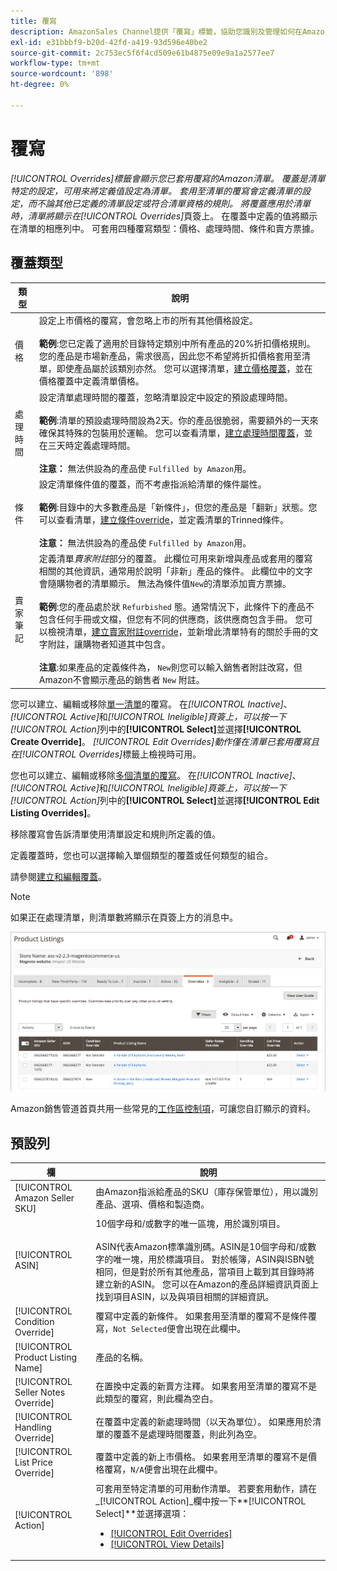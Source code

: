 ```yaml
---
title: 覆寫
description: AmazonSales Channel提供「覆寫」標籤，協助您識別及管理如何在Amazon清單中套用覆寫。
exl-id: e31bbbf9-b20d-42fd-a419-93d596e40be2
source-git-commit: 2c753ec5f6f4cd509e61b4875e09e9a1a2577ee7
workflow-type: tm+mt
source-wordcount: '898'
ht-degree: 0%

---
```


# 覆寫

_[!UICONTROL Overrides]_標籤會顯示您已套用覆寫的Amazon清單。 覆蓋是清單特定的設定，可用來將定義值設定為清單。 套用至清單的覆寫會定義清單的設定，而不論其他已定義的清單設定或符合清單資格的規則。 將覆蓋應用於清單時，清單將顯示在_[!UICONTROL Overrides]_&#x200B;頁簽上。 在覆蓋中定義的值將顯示在清單的相應列中。 可套用四種覆寫類型：價格、處理時間、條件和賣方票據。

## 覆蓋類型

| 類型 | 說明 |
|---|---|
| 價格 | 設定上市價格的覆寫，會忽略上市的所有其他價格設定。 <br><br>**範例**:您已定義了適用於目錄特定類別中所有產品的20%折扣價格規則。您的產品是市場新產品，需求很高，因此您不希望將折扣價格套用至清單，即使產品屬於該類別亦然。 您可以選擇清單，[建立價格覆蓋](./creating-editing-overrides.md#edit-override-single-listing)，並在價格覆蓋中定義清單價格。 |
| 處理時間 | 設定清單處理時間的覆蓋，忽略清單設定中設定的預設處理時間。<br><br>**範例**:清單的預設處理時間設為2天。你的產品很脆弱，需要額外的一天來確保其特殊的包裝用於運輸。 您可以查看清單，[建立處理時間覆蓋](./creating-editing-overrides.md#edit-override-single-listing)，並在三天時定義處理時間。<br><br>**注意：** 無法供設為的產品使 `Fulfilled by Amazon`用。 |
| 條件 | 設定清單條件值的覆蓋，而不考慮指派給清單的條件屬性。<br><br>**範例**:目錄中的大多數產品是「新條件」，但您的產品是「翻新」狀態。您可以查看清單，[建立條件override](./creating-editing-overrides.md#edit-override-single-listing)，並定義清單的Trinned條件。<br><br>**注意：** 無法供設為的產品使 `Fulfilled by Amazon`用。 |
| 賣家筆記 | 定義清單&#x200B;_賣家附註_&#x200B;部分的覆蓋。 此欄位可用來新增與產品或套用的覆寫相關的其他資訊，通常用於說明「非新」產品的條件。 此欄位中的文字會隨購物者的清單顯示。 無法為條件值`New`的清單添加賣方票據。 <br><br>**範例**:您的產品處於狀 `Refurbished` 態。通常情況下，此條件下的產品不包含任何手冊或文檔，但您有不同的供應商，該供應商包含手冊。 您可以檢視清單，[建立賣家附註override](./creating-editing-overrides.md#edit-override-single-listing)，並新增此清單特有的關於手冊的文字附註，讓購物者知道其中包含。<br><br>**注意**:如果產品的定義條件為， `New`則您可以輸入銷售者附註改寫，但Amazon不會顯示產品的銷售者 `New` 附註。 |

您可以建立、編輯或移除[單一清單](./creating-editing-overrides.md#edit-override-single-listing)的覆寫。 在&#x200B;_[!UICONTROL Inactive]_、_[!UICONTROL Active]_&#x200B;和&#x200B;_[!UICONTROL Ineligible]_頁簽上，可以按一下_[!UICONTROL Action]_&#x200B;列中的&#x200B;**[!UICONTROL Select]**&#x200B;並選擇&#x200B;**[!UICONTROL Create Override]**。 _[!UICONTROL Edit Overrides]_動作僅在清單已套用覆寫且在_[!UICONTROL Overrides]_&#x200B;標籤上檢視時可用。

您也可以建立、編輯或移除[多個清單的覆寫](./creating-editing-overrides.md#edit-override-multiple-listings)。 在&#x200B;_[!UICONTROL Inactive]_、_[!UICONTROL Active]_&#x200B;和&#x200B;_[!UICONTROL Ineligible]_頁簽上，可以按一下_[!UICONTROL Action]_&#x200B;列中的&#x200B;**[!UICONTROL Select]**&#x200B;並選擇&#x200B;**[!UICONTROL Edit Listing Overrides]**。

移除覆寫會告訴清單使用清單設定和規則所定義的值。

定義覆蓋時，您也可以選擇輸入單個類型的覆蓋或任何類型的組合。

請參閱[建立和編輯覆蓋](./creating-editing-overrides.md)。

>[!NOTE]
>
>如果正在處理清單，則清單數將顯示在頁簽上方的消息中。

![覆蓋頁簽](assets/amazon-overrides.png)

Amazon銷售管道首頁共用一些常見的[工作區控制項](./workspace-controls.md)，可讓您自訂顯示的資料。

## 預設列

| 欄 | 說明 |
|---|---|
| [!UICONTROL Amazon Seller SKU] | 由Amazon指派給產品的SKU（庫存保管單位），用以識別產品、選項、價格和製造商。 |
| [!UICONTROL ASIN] | 10個字母和/或數字的唯一區塊，用於識別項目。<br><br>ASIN代表Amazon標準識別碼。ASIN是10個字母和/或數字的唯一塊，用於標識項目。 對於帳簿，ASIN與ISBN號相同，但是對於所有其他產品，當項目上載到其目錄時將建立新的ASIN。 您可以在Amazon的產品詳細資訊頁面上找到項目ASIN，以及與項目相關的詳細資訊。 |
| [!UICONTROL Condition Override] | 覆寫中定義的新條件。 如果套用至清單的覆寫不是條件覆寫，`Not Selected`便會出現在此欄中。 |
| [!UICONTROL Product Listing Name] | 產品的名稱。 |
| [!UICONTROL Seller Notes Override] | 在置換中定義的新賣方注釋。 如果套用至清單的覆寫不是此類型的覆寫，則此欄為空白。 |
| [!UICONTROL Handling Override] | 在覆蓋中定義的新處理時間（以天為單位）。 如果應用於清單的覆蓋不是處理時間覆蓋，則此列為空。 |
| [!UICONTROL List Price Override] | 覆蓋中定義的新上市價格。 如果套用至清單的覆寫不是價格覆寫，`N/A`便會出現在此欄中。 |
| [!UICONTROL Action] | 可套用至特定清單的可用動作清單。 若要套用動作，請在&#x200B;_[!UICONTROL Action]_欄中按一下&#x200B;**[!UICONTROL Select]**並選擇選項：<ul><li>[[!UICONTROL Edit Overrides]](./creating-editing-overrides.md#edit-override-single-listing)</li><li>[[!UICONTROL View Details]](./product-listing-details.md)</li></ul> |
